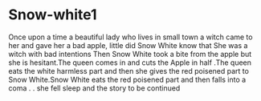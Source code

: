 # Snow-white1
Once upon a time a beautiful lady who lives in small town
a witch came to her and gave her a bad apple, little did Snow White know that
She was a witch with bad intentions
Then Snow White took a bite from the apple but she is hesitant.The queen comes in and cuts the Apple in half .The queen eats the white harmless part and then she gives the red poisened part to Snow White.Snow White eats the red poisened part and then falls into a coma . . 
she fell sleep and the story to be continued
